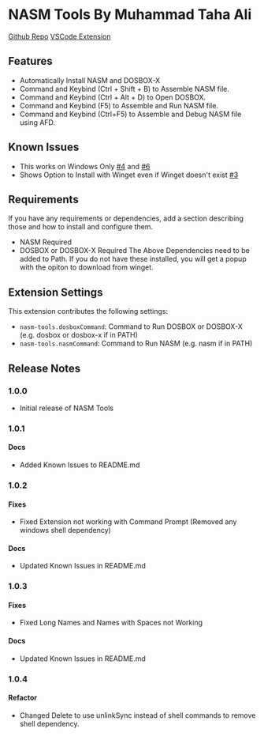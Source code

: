 # NASM Tools By Muhammad Taha Ali

[Github Repo](https://github.com/NotTahaAli/NASM-Tools)
[VSCode Extension](https://marketplace.visualstudio.com/items?itemName=nottahaali.nasm-tools)

## Features

- Automatically Install NASM and DOSBOX-X
- Command and Keybind (Ctrl + Shift + B) to Assemble NASM file.
- Command and Keybind (Ctrl + Alt + D) to Open DOSBOX.
- Command and Keybind (F5) to Assemble and Run NASM file.
- Command and Keybind (Ctrl+F5) to Assemble and Debug NASM file using AFD.

## Known Issues
- This works on Windows Only [#4](https://github.com/NotTahaAli/NASM-Tools/issues/4) and [#6](https://github.com/NotTahaAli/NASM-Tools/issues/6)
- Shows Option to Install with Winget even if Winget doesn't exist [#3](https://github.com/NotTahaAli/NASM-Tools/issues/3)

## Requirements

If you have any requirements or dependencies, add a section describing those and how to install and configure them.

- NASM Required
- DOSBOX or DOSBOX-X Required
  The Above Dependencies need to be added to Path. If you do not have these installed, you will get a popup with the opiton to download from winget.

## Extension Settings

This extension contributes the following settings:

- `nasm-tools.dosboxCommand`: Command to Run DOSBOX or DOSBOX-X (e.g. dosbox or dosbox-x if in PATH)
- `nasm-tools.nasmCommand`: Command to Run NASM (e.g. nasm if in PATH)

## Release Notes

### 1.0.0
- Initial release of NASM Tools

### 1.0.1
#### Docs
- Added Known Issues to README.md

### 1.0.2
#### Fixes
- Fixed Extension not working with Command Prompt (Removed any windows shell dependency)
#### Docs
- Updated Known Issues in README.md

### 1.0.3
#### Fixes
- Fixed Long Names and Names with Spaces not Working
#### Docs
- Updated Known Issues in README.md

### 1.0.4
#### Refactor
- Changed Delete to use unlinkSync instead of shell commands to remove shell dependency.